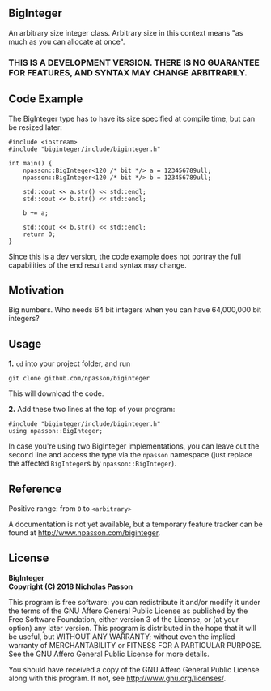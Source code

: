 ## BigInteger
An arbitrary size integer class. Arbitrary size in this context means "as much as you can allocate at once".
### THIS IS A DEVELOPMENT VERSION. THERE IS NO GUARANTEE FOR FEATURES, AND SYNTAX MAY CHANGE ARBITRARILY.

## Code Example

The BigInteger type has to have its size specified at compile time, but can be resized later:

```
#include <iostream>
#include "biginteger/include/biginteger.h"

int main() {
	npasson::BigInteger<120 /* bit */> a = 123456789ull;
	npasson::BigInteger<120 /* bit */> b = 123456789ull;

	std::cout << a.str() << std::endl;
	std::cout << b.str() << std::endl;

	b += a;

	std::cout << b.str() << std::endl;
	return 0;
}
```
Since this is a dev version, the code example does not portray the full capabilities of the end result and syntax may change.

## Motivation
Big numbers. Who needs 64 bit integers when you can have 64,000,000 bit integers?

## Usage

**1\.**
 `cd` into your project folder, and run
```
git clone github.com/npasson/biginteger
```
This will download the code.

**2\.**
Add these two lines at the top of your program:
```
#include "biginteger/include/biginteger.h"
using npasson::BigInteger;
```
In case you're using two BigInteger implementations, you can leave out the second line and access the type via the `npasson` namespace (just replace the affected `BigInteger`s by `npasson::BigInteger`).
## Reference

Positive range:
from `0`
to `<arbitrary>`

A documentation is not yet available, but a temporary feature tracker can be found at <http://www.npasson.com/biginteger>.

## License

**BigInteger**  
**Copyright (C) 2018  Nicholas Passon**  

This program is free software: you can redistribute it and/or modify  it under the terms of the GNU Affero General Public License as published by the Free Software Foundation, either version 3 of the License, or (at your option) any later version. This program is distributed in the hope that it will be useful, but WITHOUT ANY WARRANTY; without even the implied warranty of MERCHANTABILITY or FITNESS FOR A PARTICULAR PURPOSE.  See the GNU Affero General Public License for more details. 

You should have received a copy of the GNU Affero General Public License along with this program.  If not, see <http://www.gnu.org/licenses/>.
